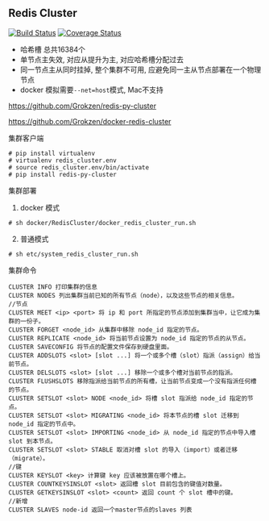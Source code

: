 ## Redis Cluster

[![Build Status](https://travis-ci.org/zhanghe06/redis_cluster.svg?branch=master)](https://travis-ci.org/zhanghe06/redis_cluster)
[![Coverage Status](https://coveralls.io/repos/github/zhanghe06/redis_cluster/badge.svg?branch=master)](https://coveralls.io/github/zhanghe06/redis_cluster?branch=master)



- 哈希槽 总共16384个
- 单节点主失效, 对应从提升为主, 对应哈希槽分配过去
- 同一节点主从同时挂掉, 整个集群不可用, 应避免同一主从节点部署在一个物理节点
- docker 模拟需要`--net=host`模式, Mac不支持

https://github.com/Grokzen/redis-py-cluster

https://github.com/Grokzen/docker-redis-cluster


集群客户端
```
# pip install virtualenv
# virtualenv redis_cluster.env
# source redis_cluster.env/bin/activate
# pip install redis-py-cluster
```

集群部署

1. docker 模式
```
# sh docker/RedisCluster/docker_redis_cluster_run.sh
```

2. 普通模式
```
# sh etc/system_redis_cluster_run.sh
```


集群命令
```
CLUSTER INFO 打印集群的信息
CLUSTER NODES 列出集群当前已知的所有节点（node），以及这些节点的相关信息。 
//节点
CLUSTER MEET <ip> <port> 将 ip 和 port 所指定的节点添加到集群当中，让它成为集群的一份子。
CLUSTER FORGET <node_id> 从集群中移除 node_id 指定的节点。
CLUSTER REPLICATE <node_id> 将当前节点设置为 node_id 指定的节点的从节点。
CLUSTER SAVECONFIG 将节点的配置文件保存到硬盘里面。
CLUSTER ADDSLOTS <slot> [slot ...] 将一个或多个槽（slot）指派（assign）给当前节点。
CLUSTER DELSLOTS <slot> [slot ...] 移除一个或多个槽对当前节点的指派。
CLUSTER FLUSHSLOTS 移除指派给当前节点的所有槽，让当前节点变成一个没有指派任何槽的节点。
CLUSTER SETSLOT <slot> NODE <node_id> 将槽 slot 指派给 node_id 指定的节点。
CLUSTER SETSLOT <slot> MIGRATING <node_id> 将本节点的槽 slot 迁移到 node_id 指定的节点中。
CLUSTER SETSLOT <slot> IMPORTING <node_id> 从 node_id 指定的节点中导入槽 slot 到本节点。
CLUSTER SETSLOT <slot> STABLE 取消对槽 slot 的导入（import）或者迁移（migrate）。 
//键
CLUSTER KEYSLOT <key> 计算键 key 应该被放置在哪个槽上。
CLUSTER COUNTKEYSINSLOT <slot> 返回槽 slot 目前包含的键值对数量。
CLUSTER GETKEYSINSLOT <slot> <count> 返回 count 个 slot 槽中的键。 
//新增
CLUSTER SLAVES node-id 返回一个master节点的slaves 列表
```
